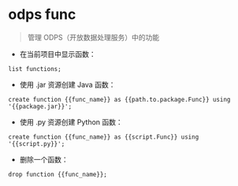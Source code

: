 # odps func

> 管理 ODPS（开放数据处理服务）中的功能

- 在当前项目中显示函数：

`list functions;`

- 使用 .jar 资源创建 Java 函数：

`create function {{func_name}} as {{path.to.package.Func}} using '{{package.jar}}';`

- 使用 .py 资源创建 Python 函数：

`create function {{func_name}} as {{script.Func}} using '{{script.py}}';`

- 删除一个函数：

`drop function {{func_name}};`

[#]: contributors: ([潘潘])